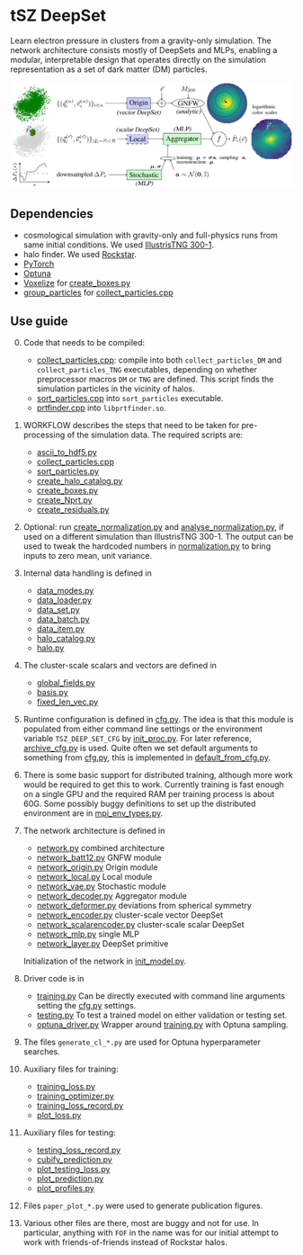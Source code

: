 # tSZ DeepSet

Learn electron pressure in clusters from a gravity-only simulation.
The network architecture consists mostly of DeepSets and MLPs, enabling
a modular, interpretable design that operates directly on the simulation
representation as a set of dark matter (DM) particles.

![](cartoon.png)

## Dependencies

* cosmological simulation with gravity-only and full-physics runs from same
  initial conditions.
  We used [IllustrisTNG 300-1](https://www.tng-project.org/data/).
* halo finder. We used [Rockstar](https://bitbucket.org/gfcstanford/rockstar/src/main/).
* [PyTorch](https://pytorch.org/)
* [Optuna](https://optuna.readthedocs.io/en/stable/)
* [Voxelize](https://github.com/leanderthiele/voxelize)
  for [create\_boxes.py](create_boxes.py)
* [group\_particles](https://github.com/leanderthiele/group_particles)
  for [collect\_particles.cpp](collect_particles.cpp)


## Use guide

0. Code that needs to be compiled:
   * [collect\_particles.cpp](collect_particles.cpp): compile into both
     ``collect_particles_DM`` and ``collect_particles_TNG`` executables,
     depending on whether preprocessor macros ``DM`` or ``TNG`` are defined.
     This script finds the simulation particles in the vicinity of halos.
   * [sort\_particles.cpp](sort_particles.cpp) into ``sort_particles``
     executable.
   * [prtfinder.cpp](prtfinder.cpp) into ``libprtfinder.so``.

1. WORKFLOW describes the steps that need to be taken for pre-processing
   of the simulation data.
   The required scripts are:
   * [ascii\_to\_hdf5.py](ascii_to_hdf5.py)
   * [collect\_particles.cpp](collect_particles.cpp)
   * [sort\_particles.py](sort_particles.py)
   * [create\_halo\_catalog.py](create_halo_catalog.py)
   * [create\_boxes.py](create_boxes.py)
   * [create\_Nprt.py](create_Nprt.py)
   * [create\_residuals.py](create_residuals.py)

2. Optional: run [create\_normalization.py](create_normalization.py) and
   [analyse\_normalization.py](analyse_normalization.py), if used
   on a different simulation than IllustrisTNG 300-1. The output can be used
   to tweak the hardcoded numbers in [normalization.py](normalization.py) to
   bring inputs to zero mean, unit variance.

3. Internal data handling is defined in
   * [data\_modes.py](data_modes.py)
   * [data\_loader.py](data_loader.py)
   * [data\_set.py](data_set.py)
   * [data\_batch.py](data_batch.py)
   * [data\_item.py](data_item.py)
   * [halo\_catalog.py](halo_catalog.py)
   * [halo.py](halo.py)

4. The cluster-scale scalars and vectors are defined in
   * [global\_fields.py](global_fields.py)
   * [basis.py](basis.py)
   * [fixed\_len\_vec.py](fixed_len_vec.py)

5. Runtime configuration is defined in [cfg.py](cfg.py).
   The idea is that this module is populated from either command line settings
   or the environment variable ``TSZ_DEEP_SET_CFG`` by [init\_proc.py](init_proc.py).
   For later reference, [archive\_cfg.py](archive_cfg.py) is used.
   Quite often we set default arguments to something from [cfg.py](cfg.py), this
   is implemented in [default\_from\_cfg.py](default_from_cfg.py).

6. There is some basic support for distributed training, although more work would
   be required to get this to work. Currently training is fast enough on a single GPU
   and the required RAM per training process is about 60G.
   Some possibly buggy definitions to set up the distributed environment are in
   [mpi\_env\_types.py](mpi_env_types.py).

7. The network architecture is defined in
   * [network.py](network.py) combined architecture
   * [network\_batt12.py](network_batt12.py) GNFW module
   * [network\_origin.py](network_origin.py) Origin module
   * [network\_local.py](network_local.py) Local module
   * [network\_vae.py](network_vae.py) Stochastic module
   * [network\_decoder.py](network_decoder.py) Aggregator module
   * [network\_deformer.py](network_deformer.py) deviations from spherical symmetry
   * [network\_encoder.py](network_encoder.py) cluster-scale vector DeepSet
   * [network\_scalarencoder.py](network_scalarencoder.py) cluster-scale scalar DeepSet
   * [network\_mlp.py](network_mlp.py) single MLP
   * [network\_layer.py](network_layer.py) DeepSet primitive

   Initialization of the network in [init\_model.py](init_model.py).

8. Driver code is in
   * [training.py](training.py) Can be directly executed with command line arguments
     setting the [cfg.py](cfg.py) settings.
   * [testing.py](testing.py) To test a trained model on either validation or testing set.
   * [optuna\_driver.py](optuna_driver.py) Wrapper around [training.py](training.py) with
     Optuna sampling.

9. The files ``generate_cl_*.py`` are used for Optuna hyperparameter searches.

10. Auxiliary files for training:
    * [training\_loss.py](training_loss.py)
    * [training\_optimizer.py](training_optimizer.py)
    * [training\_loss\_record.py](training_loss_record.py)
    * [plot\_loss.py](plot_loss.py)

11. Auxiliary files for testing:
    * [testing\_loss\_record.py](testing_loss_record.py)
    * [cubify\_prediction.py](cubify_prediction.py)
    * [plot\_testing\_loss.py](plot_testing_loss.py)
    * [plot\_prediction.py](plot_prediction.py)
    * [plot\_profiles.py](plot_profiles.py)

12. Files ``paper_plot_*.py`` were used to generate publication figures.

13. Various other files are there, most are buggy and not for use. In particular,
    anything with ``FOF`` in the name was for our initial attempt to work with friends-of-friends
    instead of Rockstar halos.
